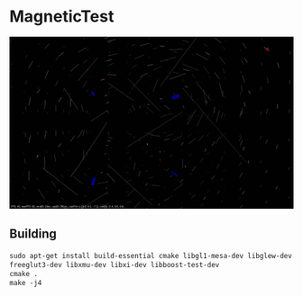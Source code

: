 # MagneticTest

![Screenshot](/screenshot.png?raw=true)

## Building
```
sudo apt-get install build-essential cmake libgl1-mesa-dev libglew-dev freeglut3-dev libxmu-dev libxi-dev libboost-test-dev
cmake .
make -j4
```
